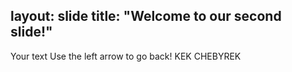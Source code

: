 layout: slide
title: "Welcome to our second slide!"
---
Your text
Use the left arrow to go back! KEK CHEBYREK
